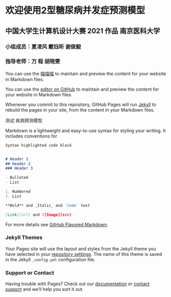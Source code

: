# 欢迎使用2型糖尿病并发症预测模型

## 中国大学生计算机设计大赛 2021 作品 南京医科大学

### 小组成员：夏凌风 戴钰昕 谢俊毅
### 指导老师：万  程 胡晓雯

You can use the [喵喵喵](https://github.com/family-history-recognition/T2MD_Comp_Pre/edit/main/index.md) to maintain and preview the content for your website in Markdown files.

You can use the [editor on GitHub](https://github.com/family-history-recognition/family-history-recognition.github.io/edit/main/index.md) to maintain and preview the content for your website in Markdown files.

Whenever you commit to this repository, GitHub Pages will run [Jekyll](https://jekyllrb.com/) to rebuild the pages in your site, from the content in your Markdown files.



测试 疾病预测模型

Markdown is a lightweight and easy-to-use syntax for styling your writing. It includes conventions for

```markdown
Syntax highlighted code block


# Header 1
## Header 2
### Header 3

- Bulleted
- List

1. Numbered
2. List

**Bold** and _Italic_ and `Code` text

[Link](url) and ![Image](src)
```

For more details see [GitHub Flavored Markdown](https://guides.github.com/features/mastering-markdown/).

### Jekyll Themes

Your Pages site will use the layout and styles from the Jekyll theme you have selected in your [repository settings](https://github.com/family-history-recognition/family-history-recognition.github.io/settings). The name of this theme is saved in the Jekyll `_config.yml` configuration file.

### Support or Contact

Having trouble with Pages? Check out our [documentation](https://docs.github.com/categories/github-pages-basics/) or [contact support](https://support.github.com/contact) and we’ll help you sort it out.
